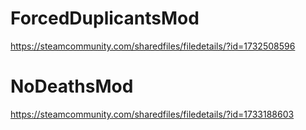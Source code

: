 # ForcedDuplicantsMod
https://steamcommunity.com/sharedfiles/filedetails/?id=1732508596

# NoDeathsMod
https://steamcommunity.com/sharedfiles/filedetails/?id=1733188603
